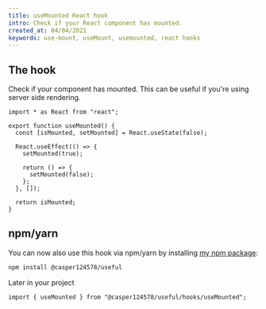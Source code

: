 ```yaml
---
title: useMounted React hook
intro: Check if your React component has mounted.
created_at: 04/04/2021
keywords: use-mount, useMount, usemounted, react hooks
---
```


## The hook

Check if your component has mounted. This can be useful if you're using server side rendering.

```tsx
import * as React from "react";

export function useMounted() {
  const [isMounted, setMounted] = React.useState(false);

  React.useEffect(() => {
    setMounted(true);

    return () => {
      setMounted(false);
    };
  }, []);

  return isMounted;
}
```

## npm/yarn

You can now also use this hook via npm/yarn by installing [my npm package](https://npm.im/@casper124578/useful):

```bash
npm install @casper124578/useful
```

Later in your project

```tsx
import { useMounted } from "@casper124578/useful/hooks/useMounted";
```
